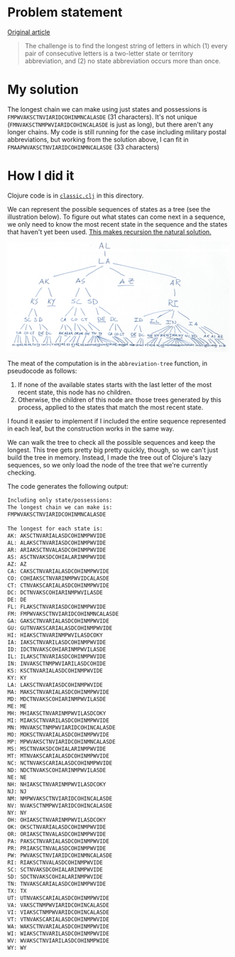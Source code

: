 # Problem statement
[Original
article](https://fivethirtyeight.com/features/can-you-help-dakota-jones-raid-the-lost-arc/)

> The challenge is to find the longest string of letters in which (1) every
> pair of consecutive letters is a two-letter state or territory abbreviation,
> and (2) no state abbreviation occurs more than once.

# My solution
The longest chain we can make using just states and possessions is
`FMPWVAKSCTNVIARIDCOHINMNCALASDE` (31 characters).  It's not unique
(`FMNVAKSCTNMPWVIARIDCOHINCALASDE` is just as long), but there aren't any longer
chains.  My code is still running for the case including military postal
abbreviations, but working from the solution above, I can fit in
`FMAAPWVAKSCTNVIARIDCOHINMNCALASDE` (33 characters)

# How I did it

Clojure code is in [`classic.clj`](./classic.clj) in this directory.

We can represent the possible sequences of states as a tree (see the
illustration below).  To figure out what states can come next in a sequence, we
only need to know the most recent state in the sequence and the states that
haven't yet been used.  [This makes recursion the natural
solution.](http://sarabander.github.io/sicp/html/2_002e2.xhtml#g_t2_002e2_002e2)

<img src="./tree_illustration.png" width="500" title="A very wide tree">

The meat of the computation is in the `abbreviation-tree` function, in
pseudocode as follows:

1. If none of the available states starts with the last letter of the most
   recent state, this node has no children.
2. Otherwise, the children of this node are those trees generated by this
   process, applied to the states that match the most recent state.

I found it easier to implement if I included the entire sequence represented in
each leaf, but the construction works in the same way.

We can walk the tree to check all the possible sequences and keep the longest.
This tree gets pretty big pretty quickly, though, so we can't just build the
tree in memory.  Instead, I made the tree out of Clojure's lazy sequences, so
we only load the node of the tree that we're currently checking.

The code generates the following output:

```
Including only state/possessions:
The longest chain we can make is:
FMPWVAKSCTNVIARIDCOHINMNCALASDE

The longest for each state is:
AK: AKSCTNVARIALASDCOHINMPWVIDE
AL: ALAKSCTNVARIASDCOHINMPWVIDE
AR: ARIAKSCTNVALASDCOHINMPWVIDE
AS: ASCTNVAKSDCOHIALARINMPWVIDE
AZ: AZ
CA: CAKSCTNVARIALASDCOHINMPWVIDE
CO: COHIAKSCTNVARINMPWVIDCALASDE
CT: CTNVAKSCARIALASDCOHINMPWVIDE
DC: DCTNVAKSCOHIARINMPWVILASDE
DE: DE
FL: FLAKSCTNVARIASDCOHINMPWVIDE
FM: FMPWVAKSCTNVIARIDCOHINMNCALASDE
GA: GAKSCTNVARIALASDCOHINMPWVIDE
GU: GUTNVAKSCARIALASDCOHINMPWVIDE
HI: HIAKSCTNVARINMPWVILASDCOKY
IA: IAKSCTNVARILASDCOHINMPWVIDE
ID: IDCTNVAKSCOHIARINMPWVILASDE
IL: ILAKSCTNVARIASDCOHINMPWVIDE
IN: INVAKSCTNMPWVIARILASDCOHIDE
KS: KSCTNVARIALASDCOHINMPWVIDE
KY: KY
LA: LAKSCTNVARIASDCOHINMPWVIDE
MA: MAKSCTNVARIALASDCOHINMPWVIDE
MD: MDCTNVAKSCOHIARINMPWVILASDE
ME: ME
MH: MHIAKSCTNVARINMPWVILASDCOKY
MI: MIAKSCTNVARILASDCOHINMPWVIDE
MN: MNVAKSCTNMPWVIARIDCOHINCALASDE
MO: MOKSCTNVARIALASDCOHINMPWVIDE
MP: MPWVAKSCTNVIARIDCOHINMNCALASDE
MS: MSCTNVAKSDCOHIALARINMPWVIDE
MT: MTNVAKSCARIALASDCOHINMPWVIDE
NC: NCTNVAKSCARIALASDCOHINMPWVIDE
ND: NDCTNVAKSCOHIARINMPWVILASDE
NE: NE
NH: NHIAKSCTNVARINMPWVILASDCOKY
NJ: NJ
NM: NMPWVAKSCTNVIARIDCOHINCALASDE
NV: NVAKSCTNMPWVIARIDCOHINCALASDE
NY: NY
OH: OHIAKSCTNVARINMPWVILASDCOKY
OK: OKSCTNVARIALASDCOHINMPWVIDE
OR: ORIAKSCTNVALASDCOHINMPWVIDE
PA: PAKSCTNVARIALASDCOHINMPWVIDE
PR: PRIAKSCTNVALASDCOHINMPWVIDE
PW: PWVAKSCTNVIARIDCOHINMNCALASDE
RI: RIAKSCTNVALASDCOHINMPWVIDE
SC: SCTNVAKSDCOHIALARINMPWVIDE
SD: SDCTNVAKSCOHIALARINMPWVIDE
TN: TNVAKSCARIALASDCOHINMPWVIDE
TX: TX
UT: UTNVAKSCARIALASDCOHINMPWVIDE
VA: VAKSCTNMPWVIARIDCOHINCALASDE
VI: VIAKSCTNMPWVARIDCOHINCALASDE
VT: VTNVAKSCARIALASDCOHINMPWVIDE
WA: WAKSCTNVARIALASDCOHINMPWVIDE
WI: WIAKSCTNVARILASDCOHINMPWVIDE
WV: WVAKSCTNVIARILASDCOHINMPWIDE
WY: WY
```
